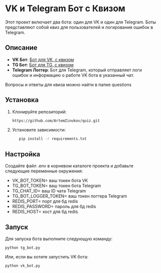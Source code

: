 # VK и Telegram Бот с Квизом

Этот проект включает два бота: один для VK и один для Telegram. Боты представляют собой квиз для пользователей и логирования ошибок в Telegram.

## Описание

- **VK Бот**: [Бот для VK, с квизом](https://vk.com/club227360436)
- **TG Бот**: [Бот для TG, с квизом](https://t.me/devmantest_bot)
- **Telegram Логгер**: Бот для Telegram, который отправляет логи ошибок и информацию о работе VK бота в указанный чат.

Вопросы и ответы для квиза можно найти в папке questions

## Установка

1. Клонируйте репозиторий:
   ```bash
   https://github.com/ArtemZinukov/quiz.git

2. Установите зависимости:

    ```bash
       pip install -r requirements.txt

## Настройка

Создайте файл .env в корневом каталоге проекта и добавьте следующие переменные окружения:

 - VK_BOT_TOKEN= ваш токен бота VK
 - TG_BOT_TOKEN= ваш токен бота Telegram
 - TG_CHAT_ID= ваш ID чата Telegram
 - TG_BOT_LOGGER_TOKEN= ваш токен логгера Telegram
 - REDIS_PORT= порт для бд redis
 - REDIS_PASSWORD= пароль для бд redis
 - REDIS_HOST= хост для бд redis

## Запуск

Для запуска бота выполните следующую команду:

```
python tg_bot.py
```

Или, если вы хотите запустить VK бота:

```
python vk_bot.py
```